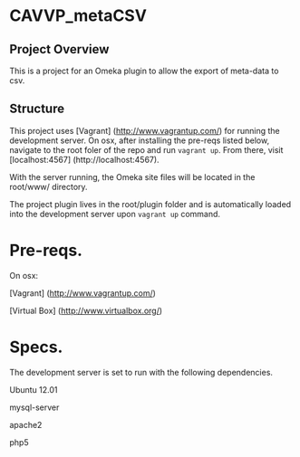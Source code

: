 CAVVP_metaCSV
=============

## Project Overview 

This is a project for an Omeka plugin to allow the export of meta-data to csv. 

## Structure

This project uses [Vagrant] (http://www.vagrantup.com/) for running the development server. On osx, after installing the pre-reqs listed below, navigate to the root foler of the repo and run `vagrant up`. From there, visit [localhost:4567] (http://localhost:4567). 

With the server running, the Omeka site files will be located in the root/www/ directory. 

The project plugin lives in the root/plugin folder and is automatically loaded into the development server upon `vagrant up` command. 

# Pre-reqs. 
On osx: 

[Vagrant] (http://www.vagrantup.com/) 

[Virtual Box] (http://www.virtualbox.org/)


# Specs. 
The development server is set to run with the following dependencies. 

Ubuntu 12.01

mysql-server

apache2 

php5 
